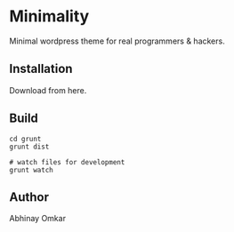 Minimality
==========

Minimal wordpress theme for real programmers & hackers.

Installation
------------

Download from here.

Build
-----

	cd grunt
	grunt dist

	# watch files for development
	grunt watch

Author
------

Abhinay Omkar
